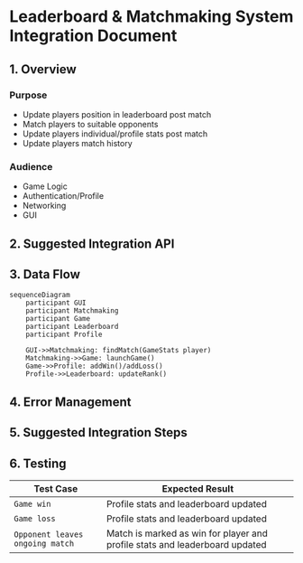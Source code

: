 # Leaderboard & Matchmaking System Integration Document

## 1. Overview
### Purpose
- Update players position in leaderboard post match
- Match players to suitable opponents
- Update players individual/profile stats post match
- Update players match history

### Audience
- Game Logic
- Authentication/Profile
- Networking
- GUI


## 2. Suggested Integration API


## 3. Data Flow

```mermaid
sequenceDiagram
    participant GUI
    participant Matchmaking
    participant Game 
    participant Leaderboard
    participant Profile
    
    GUI->>Matchmaking: findMatch(GameStats player)
    Matchmaking->>Game: launchGame()
    Game->>Profile: addWin()/addLoss()
    Profile->>Leaderboard: updateRank()
```

## 4. Error Management


## 5. Suggested Integration Steps


## 6. Testing

| Test Case            | Expected Result                      |
|----------------------|--------------------------------------|
| `Game win`           | Profile stats and leaderboard updated|
| `Game loss`          | Profile stats and leaderboard updated|
| `Opponent leaves ongoing match`| Match is marked as win for player and profile stats and leaderboard updated|
